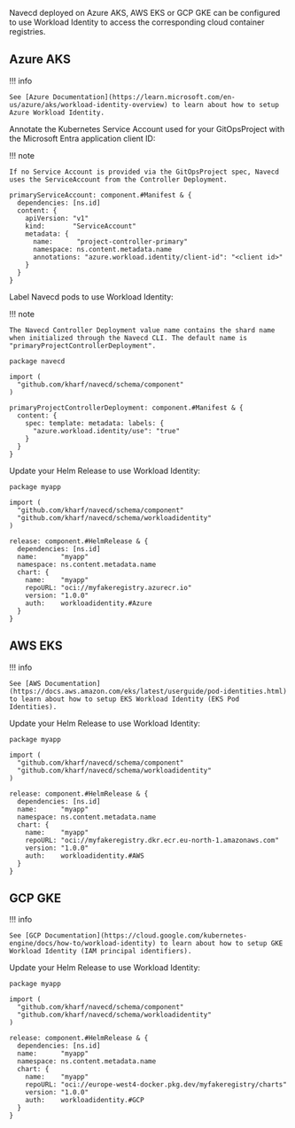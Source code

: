 Navecd deployed on Azure AKS, AWS EKS or GCP GKE can be configured to use Workload Identity to access the corresponding cloud container registries.

## Azure AKS

!!! info

    See [Azure Documentation](https://learn.microsoft.com/en-us/azure/aks/workload-identity-overview) to learn about how to setup Azure Workload Identity.

Annotate the Kubernetes Service Account used for your GitOpsProject with the Microsoft Entra application
client ID:

!!! note

    If no Service Account is provided via the GitOpsProject spec, Navecd uses the ServiceAccount from the Controller Deployment.

``` cue
primaryServiceAccount: component.#Manifest & {
  dependencies: [ns.id]
  content: {
    apiVersion: "v1"
    kind:       "ServiceAccount"
    metadata: {
      name:      "project-controller-primary"
      namespace: ns.content.metadata.name
      annotations: "azure.workload.identity/client-id": "<client id>"
    }
  }
}
```

Label Navecd pods to use Workload Identity:

!!! note

    The Navecd Controller Deployment value name contains the shard name when initialized through the Navecd CLI. The default name is "primaryProjectControllerDeployment".

``` cue title="navecd/patch.cue"
package navecd

import (
  "github.com/kharf/navecd/schema/component"
)

primaryProjectControllerDeployment: component.#Manifest & {
  content: {
    spec: template: metadata: labels: {
      "azure.workload.identity/use": "true"
    }
  }
}
```

Update your Helm Release to use Workload Identity:

``` cue
package myapp

import (
  "github.com/kharf/navecd/schema/component"
  "github.com/kharf/navecd/schema/workloadidentity"
)

release: component.#HelmRelease & {
  dependencies: [ns.id]
  name:      "myapp"
  namespace: ns.content.metadata.name
  chart: {
    name:    "myapp"
    repoURL: "oci://myfakeregistry.azurecr.io"
    version: "1.0.0"
    auth:    workloadidentity.#Azure
  }
}
```

## AWS EKS

!!! info

    See [AWS Documentation](https://docs.aws.amazon.com/eks/latest/userguide/pod-identities.html) to learn about how to setup EKS Workload Identity (EKS Pod Identities).

Update your Helm Release to use Workload Identity:

``` cue
package myapp

import (
  "github.com/kharf/navecd/schema/component"
  "github.com/kharf/navecd/schema/workloadidentity"
)

release: component.#HelmRelease & {
  dependencies: [ns.id]
  name:      "myapp"
  namespace: ns.content.metadata.name
  chart: {
    name:    "myapp"
    repoURL: "oci://myfakeregistry.dkr.ecr.eu-north-1.amazonaws.com"
    version: "1.0.0"
    auth:    workloadidentity.#AWS
  }
}
```

## GCP GKE

!!! info

    See [GCP Documentation](https://cloud.google.com/kubernetes-engine/docs/how-to/workload-identity) to learn about how to setup GKE Workload Identity (IAM principal identifiers).

Update your Helm Release to use Workload Identity:

``` cue
package myapp

import (
  "github.com/kharf/navecd/schema/component"
  "github.com/kharf/navecd/schema/workloadidentity"
)

release: component.#HelmRelease & {
  dependencies: [ns.id]
  name:      "myapp"
  namespace: ns.content.metadata.name
  chart: {
    name:    "myapp"
    repoURL: "oci://europe-west4-docker.pkg.dev/myfakeregistry/charts"
    version: "1.0.0"
    auth:    workloadidentity.#GCP
  }
}
```

